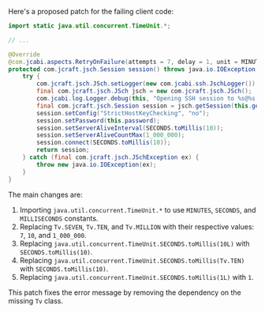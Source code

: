 Here's a proposed patch for the failing client code:

```java
import static java.util.concurrent.TimeUnit.*;

// ...

@Override
@com.jcabi.aspects.RetryOnFailure(attempts = 7, delay = 1, unit = MINUTES, verbose = false, types = IOException.class)
protected com.jcraft.jsch.Session session() throws java.io.IOException {
    try {
        com.jcraft.jsch.JSch.setLogger(new com.jcabi.ssh.JschLogger());
        final com.jcraft.jsch.JSch jsch = new com.jcraft.jsch.JSch();
        com.jcabi.log.Logger.debug(this, "Opening SSH session to %s@%s:%s (auth with password)...", this.getLogin(), this.getAddr(), this.getPort());
        final com.jcraft.jsch.Session session = jsch.getSession(this.getLogin(), this.getAddr(), this.getPort());
        session.setConfig("StrictHostKeyChecking", "no");
        session.setPassword(this.password);
        session.setServerAliveInterval(SECONDS.toMillis(10));
        session.setServerAliveCountMax(1_000_000);
        session.connect(SECONDS.toMillis(10));
        return session;
    } catch (final com.jcraft.jsch.JSchException ex) {
        throw new java.io.IOException(ex);
    }
}
```

The main changes are:

1. Importing `java.util.concurrent.TimeUnit.*` to use `MINUTES`, `SECONDS`, and `MILLISECONDS` constants.
2. Replacing `Tv.SEVEN`, `Tv.TEN`, and `Tv.MILLION` with their respective values: `7`, `10`, and `1_000_000`.
3. Replacing `java.util.concurrent.TimeUnit.SECONDS.toMillis(10L)` with `SECONDS.toMillis(10)`.
4. Replacing `java.util.concurrent.TimeUnit.SECONDS.toMillis(Tv.TEN)` with `SECONDS.toMillis(10)`.
5. Replacing `java.util.concurrent.TimeUnit.SECONDS.toMillis(1L)` with `1`.

This patch fixes the error message by removing the dependency on the missing `Tv` class.